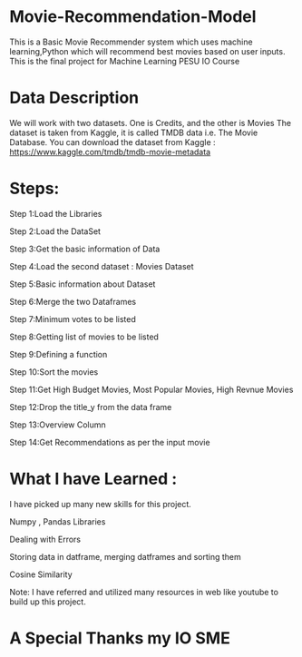 # Movie-Recommendation-Model
This is a Basic Movie Recommender system which uses machine learning,Python  which will recommend best movies based on user inputs.
This is the final project for Machine Learning PESU IO Course

# Data Description
We will work with two datasets. One is Credits, and the other is Movies The dataset is taken from Kaggle, it is called TMDB data i.e. The Movie Database. You can download the dataset from Kaggle : https://www.kaggle.com/tmdb/tmdb-movie-metadata

# Steps:
Step 1:Load the Libraries

Step 2:Load the DataSet

Step 3:Get the basic information of Data

Step 4:Load the second dataset : Movies Dataset

Step 5:Basic information about Dataset

Step 6:Merge the two Dataframes

Step 7:Minimum votes to be listed

Step 8:Getting list of movies to be listed

Step 9:Defining a function

Step 10:Sort the movies

Step 11:Get High Budget Movies, Most Popular Movies, High Revnue Movies

Step 12:Drop the title_y from the data frame

Step 13:Overview Column

Step 14:Get Recommendations as per the input movie

# What I have Learned :
I have picked up many new skills for this project.

Numpy , Pandas Libraries

Dealing with Errors

Storing data in datframe, merging datframes and sorting them

Cosine Similarity

Note: I have referred and utilized many resources in web like youtube to build up this project.

# A Special Thanks my IO SME




